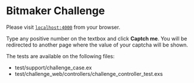 # Bitmaker Challenge

Please visit [`localhost:4000`](http://localhost:4000) from your browser.

Type any positive number on the textbox and click **Captch me**. You will be redirected to another page where the value of your captcha will be shown.

The tests are available on the following files:
  * test/support/challenge_case.ex
  * test/challenge_web/controllers/challenge_controller_test.exs

